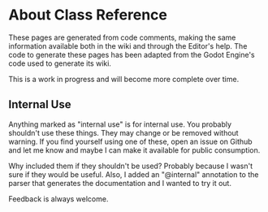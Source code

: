 # About Class Reference

These pages are generated from code comments, making the same information available both in the wiki and through the Editor's help.  The code to generate these pages has been adapted from the Godot Engine's code used to generate its wiki.

This is a work in progress and will become more complete over time.


## Internal Use
Anything marked as "internal use" is for internal use.  You probably shouldn't use these things.  They may change or be removed without warning.  If you find yourself using one of these, open an issue on Github and let me know and maybe I can make it available for public consumption.

Why included them if they shouldn't be used?  Probably because I wasn't sure if they would be useful.  Also, I added an "@internal" annotation to the parser that generates the documentation and I wanted to try it out.

Feedback is always welcome.
